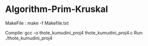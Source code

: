 # Algorithm-Prim-Kruskal

MakeFile  :  make -f Makefile.txt

Compile: gcc -o thote_kumudini_proj4 thote_kumudini_proj4.c
    Run: ./thote_kumudini_proj4
    
